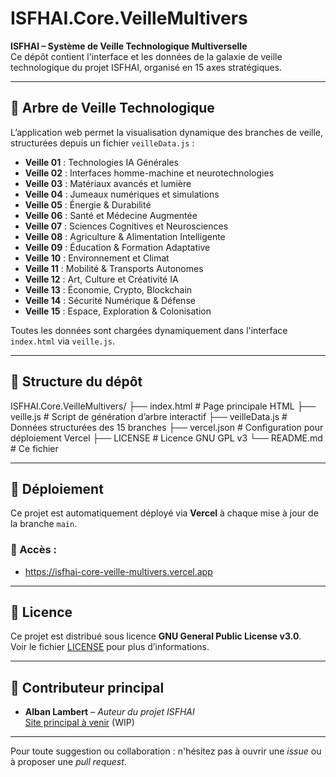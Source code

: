 # ISFHAI.Core.VeilleMultivers

**ISFHAI – Système de Veille Technologique Multiverselle**  
Ce dépôt contient l'interface et les données de la galaxie de veille technologique du projet ISFHAI, organisé en 15 axes stratégiques.

---

## 🌌 Arbre de Veille Technologique

L’application web permet la visualisation dynamique des branches de veille, structurées depuis un fichier `veilleData.js` :

- **Veille 01** : Technologies IA Générales  
- **Veille 02** : Interfaces homme-machine et neurotechnologies  
- **Veille 03** : Matériaux avancés et lumière  
- **Veille 04** : Jumeaux numériques et simulations  
- **Veille 05** : Énergie & Durabilité  
- **Veille 06** : Santé et Médecine Augmentée  
- **Veille 07** : Sciences Cognitives et Neurosciences  
- **Veille 08** : Agriculture & Alimentation Intelligente  
- **Veille 09** : Éducation & Formation Adaptative  
- **Veille 10** : Environnement et Climat  
- **Veille 11** : Mobilité & Transports Autonomes  
- **Veille 12** : Art, Culture et Créativité IA  
- **Veille 13** : Économie, Crypto, Blockchain  
- **Veille 14** : Sécurité Numérique & Défense  
- **Veille 15** : Espace, Exploration & Colonisation

Toutes les données sont chargées dynamiquement dans l'interface `index.html` via `veille.js`.

---

## 🔧 Structure du dépôt

ISFHAI.Core.VeilleMultivers/
├── index.html # Page principale HTML
├── veille.js # Script de génération d’arbre interactif
├── veilleData.js # Données structurées des 15 branches
├── vercel.json # Configuration pour déploiement Vercel
├── LICENSE # Licence GNU GPL v3
└── README.md # Ce fichier

---

## 🚀 Déploiement

Ce projet est automatiquement déployé via **Vercel** à chaque mise à jour de la branche `main`.

### 🔗 Accès :
- https://isfhai-core-veille-multivers.vercel.app

---

## 📜 Licence

Ce projet est distribué sous licence **GNU General Public License v3.0**.  
Voir le fichier [LICENSE](./LICENSE) pour plus d’informations.

---

## 🙌 Contributeur principal

- **Alban Lambert** – _Auteur du projet ISFHAI_  
  [Site principal à venir](https://isfhai.science) (WIP)

---

Pour toute suggestion ou collaboration : n'hésitez pas à ouvrir une *issue* ou à proposer une *pull request*.
